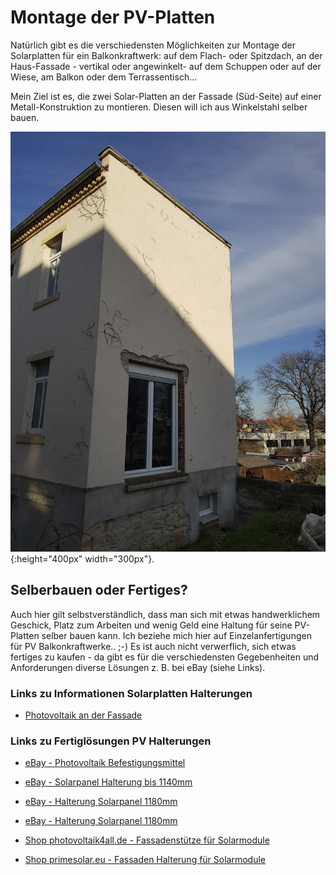 # Montage der PV-Platten

Natürlich gibt es die verschiedensten Möglichkeiten zur Montage der Solarplatten für ein Balkonkraftwerk: auf dem Flach- oder Spitzdach, an der Haus-Fassade - vertikal oder angewinkelt- auf dem Schuppen oder auf der Wiese, am Balkon oder dem Terrassentisch...

Mein Ziel ist es, die zwei Solar-Platten an der Fassade (Süd-Seite) auf einer Metall-Konstruktion zu montieren. Diesen will ich aus Winkelstahl selber bauen.

![Ansicht Haus mit Fassade Südseite - aufgenommen am 27.11.2022, 13:07 Uhr -> die Sonne steht tief und der Schatten ist um diese Zeit schon sehr groß](files/pv-molules/20221127_130700.jpg 'Ansicht Haus mit Fassade Südseite - aufgenommen am 27.11.2022, 13:07 Uhr -> die Sonne steht tief und der Schatten ist um diese Zeit schon sehr groß bzw. weit oben'){:height="400px" width="300px"}.

## Selberbauen oder Fertiges?

Auch hier gilt selbstverständlich, dass man sich mit etwas handwerklichem Geschick, Platz zum Arbeiten und wenig Geld eine Haltung für seine PV-Platten selber bauen kann. Ich beziehe mich hier auf Einzelanfertigungen für PV Balkonkraftwerke.. ;-)
Es ist auch nicht verwerflich, sich etwas fertiges zu kaufen - da gibt es für die verschiedensten Gegebenheiten und Anforderungen diverse Lösungen z. B. bei eBay (siehe Links).

### Links zu Informationen Solarplatten Halterungen

- [Photovoltaik an der Fassade](https://www.solaranlage-ratgeber.de/photovoltaik/photovoltaik-installation/photovoltaik-an-der-fassade)

### Links zu Fertiglösungen PV Halterungen

- [eBay - Photovoltaik Befestigungsmittel](https://www.ebay.de/b/Photovoltaik-Befestigungsmittel/125063)

- [eBay - Solarpanel Halterung bis 1140mm](https://www.ebay.de/itm/295231272124)
- [eBay - Halterung Solarpanel 1180mm](https://www.ebay.de/itm/185509684244)
- [eBay - Halterung Solarpanel 1180mm](https://www.ebay.de/itm/155178307528)
- [Shop photovoltaik4all.de - Fassadenstütze für Solarmodule](https://www.photovoltaik4all.de/schletter-fassadenstuetze-light-fuer-solarmodule-1,3-bis-1,6m)
- [Shop primesolar.eu - Fassaden Halterung für Solarmodule](https://www.primesolar.eu/shop/halterung-fuer-solarmodule-bis-1070-mm-modulbreite/)
